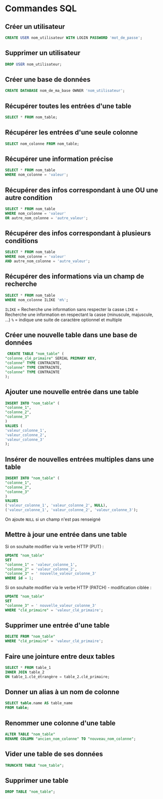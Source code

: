 # Commandes SQL

## Créer un utilisateur

```sql
CREATE USER nom_utilisateur WITH LOGIN PASSWORD 'mot_de_passe';
```

## Supprimer un utilisateur

```sql
DROP USER nom_utilisateur;
```

## Créer une base de données

```sql
CREATE DATABASE nom_de_ma_base OWNER 'nom_utilisateur';
```

## Récupérer toutes les entrées d'une table

```sql
SELECT * FROM nom_table;
```

## Récupérer les entrées d'une seule colonne

```sql
SELECT nom_colonne FROM nom_table;
```

## Récupérer une information précise

```sql
SELECT * FROM nom_table
WHERE nom_colonne = 'valeur';
```

## Récupérer des infos correspondant à une OU une autre condition

```sql
SELECT * FROM nom_table
WHERE nom_colonne = 'valeur'
OR autre_nom_colonne = 'autre_valeur';
```

## Récupérer des infos correspondant à plusieurs conditions

```sql
SELECT * FROM nom_table
WHERE nom_colonne = 'valeur'
AND autre_nom_colonne = 'autre_valeur';
```

## Récupérer des informations via un champ de recherche

```sql
SELECT * FROM nom_table
WHERE nom_colonne ILIKE 'm%';
```

`ILIKE` = Recherche une information sans respecter la casse
`LIKE` = Recherche une information en respectant la casse (minuscule, majuscule, ...)
`%` = indique une suite de caractère optionnel et multiple

## Créer une nouvelle table dans une base de données

```sql
 CREATE TABLE "nom_table" (
"colonne_clé_primaire" SERIAL PRIMARY KEY,
"colonne" TYPE CONTRAINTE,
"colonne" TYPE CONTRAINTE,
"colonne" TYPE CONTRAINTE
);
```

## Ajouter une nouvelle entrée dans une table

```sql
INSERT INTO "nom_table" (
"colonne_1",
"colonne_2",
"colonne_3"
)
VALUES (
'valeur_colonne_1',
'valeur_colonne_2',
'valeur_colonne_3'
);
```

## Insérer de nouvelles entrées multiples dans une table

```sql
INSERT INTO "nom_table" (
"colonne_1",
"colonne_2",
"colonne_3"
)
VALUES
('valeur_colonne_1', 'valeur_colonne_2', NULL),
('valeur_colonne_1', 'valeur_colonne_2', 'valeur_colonne_3');

```

On ajoute `NULL` si un champ n'est pas renseigné

## Mettre à jour une entrée dans une table

Si on souhaite modifier via le verbe HTTP (PUT) :

```sql
UPDATE "nom_table"
SET
"colonne_1" = 'valeur_colonne_1',
"colonne_2" = 'valeur_colonne_2',
"colonne_3" = ' nouvelle_valeur_colonne_3'
WHERE id = 1;
```

Si on souhaite modifier via le verbe HTTP (PATCH) - modification ciblée :

```sql
UPDATE "nom_table"
SET
"colonne_3" = ' nouvelle_valeur_colonne_3'
WHERE "clé_primaire" = 'valeur_clé_primaire';
```

## Supprimer une entrée d'une table

```sql
DELETE FROM "nom_table"
WHERE "clé_primaire" = 'valeur_clé_primaire';
```

## Faire une jointure entre deux tables

```sql
SELECT * FROM table_1
INNER JOIN table_2
ON table_1.clé_étrangère = table_2.clé_primaire;
```

## Donner un alias à un nom de colonne

```sql
SELECT table.name AS table_name
FROM table;
```

## Renommer une colonne d'une table

```sql
ALTER TABLE "nom_table"
RENAME COLUMN "ancien_nom_colonne" TO "nouveau_nom_colonne";
```

## Vider une table de ses données

```sql
TRUNCATE TABLE "nom_table";
```

## Supprimer une table

```sql
DROP TABLE "nom_table";
```
